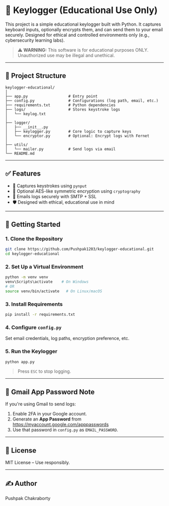 # 🧠 Keylogger (Educational Use Only)

This project is a simple educational keylogger built with Python. It captures keyboard inputs, optionally encrypts them, and can send them to your email securely. Designed for ethical and controlled environments only (e.g., cybersecurity learning labs).

> ⚠️ **WARNING:** This software is for educational purposes ONLY. Unauthorized use may be illegal and unethical.

---

## 📁 Project Structure

```
keylogger-educational/
│
├── app.py                  # Entry point
├── config.py               # Configurations (log path, email, etc.)
├── requirements.txt        # Python dependencies
├── logs/                   # Stores keystroke logs
│   └── keylog.txt
│
├── logger/
│   ├── __init__.py
│   ├── keylogger.py        # Core logic to capture keys
│   └── encryptor.py        # Optional: Encrypt logs with Fernet
│
├── utils/
│   └── mailer.py           # Send logs via email
└── README.md
```

---

## ✅ Features

- 🔑 Captures keystrokes using `pynput`
- 🔐 Optional AES-like symmetric encryption using `cryptography`
- 📧 Emails logs securely with SMTP + SSL
- 🛡️ Designed with ethical, educational use in mind

---

## 🚀 Getting Started

### 1. Clone the Repository
```bash
git clone https://github.com/Pushpak1203/keylogger-educational.git
cd keylogger-educational
```

### 2. Set Up a Virtual Environment
```bash
python -m venv venv
venv\Scripts\activate    # On Windows
# OR
source venv/bin/activate   # On Linux/macOS
```

### 3. Install Requirements
```bash
pip install -r requirements.txt
```

### 4. Configure `config.py`
Set email credentials, log paths, encryption preference, etc.

### 5. Run the Keylogger
```bash
python app.py
```

> Press `ESC` to stop logging.

---

## 🔐 Gmail App Password Note

If you're using Gmail to send logs:
1. Enable 2FA in your Google account.
2. Generate an **App Password** from https://myaccount.google.com/apppasswords
3. Use that password in `config.py` as `EMAIL_PASSWORD`.

---

## 📜 License

MIT License – Use responsibly.

---

## ✍️ Author

Pushpak Chakraborty